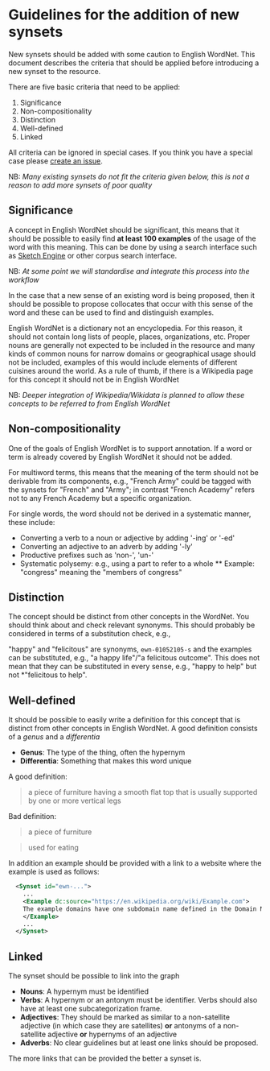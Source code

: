 # Guidelines for the addition of new synsets

New synsets should be added with some caution to English WordNet. This document
describes the criteria that should be applied before introducing a new synset 
to the resource.

There are five basic criteria that need to be applied:

1. Significance
2. Non-compositionality
3. Distinction
4. Well-defined
5. Linked

All criteria can be ignored in special cases. If you think you have a special
case please [create an issue](https://github.com/globalwordnet/english-wordnet/issues/new).

NB: *Many existing synsets do not fit the criteria given below, this is not 
a reason to add more synsets of poor quality*

## Significance

A concept in English WordNet should be significant, this means that it should
be possible to easily find **at least 100 examples** of the usage of the word 
with this meaning. This can be done by using a search interface such as 
[Sketch Engine](http://sketchengine.eu) or other corpus search interface.

NB: *At some point we will standardise and integrate this process into the workflow*

In the case that a new sense of an existing word is being proposed, then it 
should be possible to propose collocates that occur with this sense of the word
and these can be used to find and distinguish examples.

English WordNet is a dictionary not an encyclopedia. For this reason, it should
not contain long lists of people, places, organizations, etc. Proper nouns are
generally not expected to be included in the resource and many kinds of common 
nouns for narrow domains or geographical usage should not be included, examples 
of this would include elements of different cuisines around the world. As a rule 
of thumb, if there is a Wikipedia page for this concept it should not be in
English WordNet

NB: *Deeper integration of Wikipedia/Wikidata is planned to allow these concepts
to be referred to from English WordNet*

## Non-compositionality

One of the goals of English WordNet is to support annotation. If a word or term
is already covered by English WordNet it should not be added. 

For multiword terms, this means that the meaning of the term should not be 
derivable from its components, e.g., "French Army" could be tagged with the 
synsets for "French" and "Army"; in contrast "French Academy" refers not to 
any French Academy but a specific organization.

For single words, the word should not be derived in a systematic manner, these
include:

* Converting a verb to a noun or adjective by adding '-ing' or '-ed'
* Converting an adjective to an adverb by adding '-ly'
* Productive prefixes such as 'non-', 'un-'
* Systematic polysemy: e.g., using a part to refer to a whole 
** Example: "congress" meaning the "members of congress"

## Distinction

The concept should be distinct from other concepts in the WordNet. You should
think about and check relevant synonyms. This should probably be considered in
terms of a substitution check, e.g.,

"happy" and "felicitous" are synonyms, `ewn-01052105-s` and the examples can be
substituted, e.g., "a happy life"/"a felicitous outcome". This does not mean 
that they can be substituted in every sense, e.g., "happy to help" but not
*"felicitous to help".


## Well-defined

It should be possible to easily write a definition for this concept that is 
distinct from other concepts in English WordNet. A good definition consists of
a *genus* and a *differentia*

* **Genus**: The type of the thing, often the hypernym
* **Differentia**: Something that makes this word unique

A good definition:

> a piece of furniture having a smooth flat top that is usually supported by one or more vertical legs

Bad definition:

> a piece of furniture

> used for eating

In addition an example should be provided with a link to a website where the 
example is used as follows:

```xml
  <Synset id="ewn-...">
    ...
    <Example dc:source="https://en.wikipedia.org/wiki/Example.com">
    The example domains have one subdomain name defined in the Domain Name System
    </Example>
    ...
  </Synset>
```

## Linked

The synset should be possible to link into the graph

* **Nouns**: A hypernym must be identified
* **Verbs**: A hypernym or an antonym must be identifier. Verbs should also have
    at least one subcategorization frame.
* **Adjectives**: They should be marked as similar to a non-satellite adjective 
    (in which case they are satellites) **or** antonyms of a non-satellite 
    adjective **or** hypernyms of an adjective
* **Adverbs**: No clear guidelines but at least one links should be proposed.

The more links that can be provided the better a synset is.
